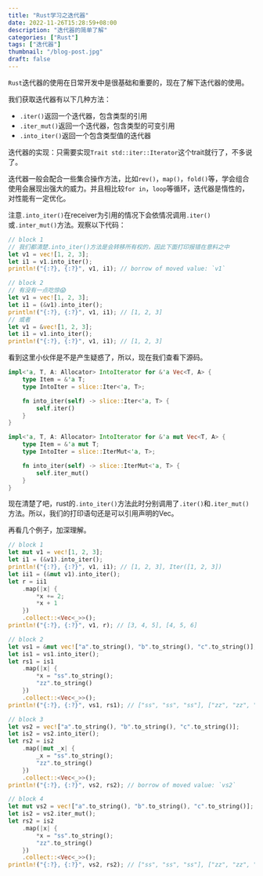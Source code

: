 ```yaml
---
title: "Rust学习之迭代器"
date: 2022-11-26T15:28:59+08:00
description: "迭代器的简单了解"
categories: ["Rust"]
tags: ["迭代器"]
thumbnail: "/blog-post.jpg"
draft: false
---
```


`Rust`迭代器的使用在日常开发中是很基础和重要的，现在了解下迭代器的使用。

我们获取迭代器有以下几种方法：

- `.iter()`返回一个迭代器，包含类型的引用
- `.iter_mut()`返回一个迭代器，包含类型的可变引用
- `.into_iter()`返回一个包含类型值的迭代器

迭代器的实现：只需要实现`Trait std::iter::Iterator`这个trait就行了，不多说了。

迭代器一般会配合一些集合操作方法，比如`rev()`，`map()`，`fold()`等，学会组合使用会展现出强大的威力。并且相比较`for in`，`loop`等循环，迭代器是惰性的，对性能有一定优化。

注意`.into_iter()`在receiver为引用的情况下会依情况调用`.iter()`或`.inter_mut()`方法。观察以下代码：

```rust
// block 1
// 我们都清楚.into_iter()方法是会转移所有权的，因此下面打印报错在意料之中
let v1 = vec![1, 2, 3];
let i1 = v1.into_iter();
println!("{:?}, {:?}", v1, i1); // borrow of moved value: `v1`

// block 2
// 有没有一点吃惊😱
let v1 = vec![1, 2, 3];
let i1 = (&v1).into_iter();
println!("{:?}, {:?}", v1, i1); // [1, 2, 3]
// 或者
let v1 = &vec![1, 2, 3];
let i1 = v1.into_iter();
println!("{:?}, {:?}", v1, i1); // [1, 2, 3]
```

看到这里小伙伴是不是产生疑惑了，所以，现在我们查看下源码。

```rust
impl<'a, T, A: Allocator> IntoIterator for &'a Vec<T, A> {
    type Item = &'a T;
    type IntoIter = slice::Iter<'a, T>;

    fn into_iter(self) -> slice::Iter<'a, T> {
        self.iter()
    }
}

impl<'a, T, A: Allocator> IntoIterator for &'a mut Vec<T, A> {
    type Item = &'a mut T;
    type IntoIter = slice::IterMut<'a, T>;

    fn into_iter(self) -> slice::IterMut<'a, T> {
        self.iter_mut()
    }
}
```

现在清楚了吧，rust的`.into_iter()`方法此时分别调用了`.iter()`和`.iter_mut()`方法。所以，我们的打印语句还是可以引用声明的Vec。

再看几个例子，加深理解。

```rust
// block 1
let mut v1 = vec![1, 2, 3];
let i1 = (&v1).into_iter();
println!("{:?}, {:?}", v1, i1); // [1, 2, 3], Iter([1, 2, 3])
let ii1 = (&mut v1).into_iter();
let r = ii1
    .map(|x| {
        *x += 2;
        *x + 1
    })
    .collect::<Vec<_>>();
println!("{:?}, {:?}", v1, r); // [3, 4, 5], [4, 5, 6]

// block 2
let vs1 = &mut vec!["a".to_string(), "b".to_string(), "c".to_string()];
let is1 = vs1.into_iter();
let rs1 = is1
    .map(|x| {
        *x = "ss".to_string();
        "zz".to_string()
    })
    .collect::<Vec<_>>();
println!("{:?}, {:?}", vs1, rs1); // ["ss", "ss", "ss"], ["zz", "zz", "zz"]

// block 3
let vs2 = vec!["a".to_string(), "b".to_string(), "c".to_string()];
let is2 = vs2.into_iter();
let rs2 = is2
    .map(|mut _x| {
        _x = "ss".to_string();
        "zz".to_string()
    })
    .collect::<Vec<_>>();
println!("{:?}, {:?}", vs2, rs2); // borrow of moved value: `vs2`

// block 4
let mut vs2 = vec!["a".to_string(), "b".to_string(), "c".to_string()];
let is2 = vs2.iter_mut();
let rs2 = is2
    .map(|x| {
        *x = "ss".to_string();
        "zz".to_string()
    })
    .collect::<Vec<_>>();
println!("{:?}, {:?}", vs2, rs2); // ["ss", "ss", "ss"], ["zz", "zz", "zz"]

```
